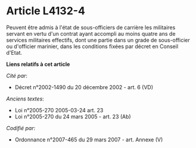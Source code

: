 # Article L4132-4

Peuvent être admis à l'état de sous-officiers de carrière les militaires servant en vertu d'un contrat ayant accompli au
moins quatre ans de services militaires effectifs, dont une partie dans un grade de sous-officier ou d'officier marinier,
dans les conditions fixées par décret en Conseil d'Etat.

**Liens relatifs à cet article**

_Cité par_:

  - Décret n°2002-1490 du 20 décembre 2002 - art. 6 (VD)

_Anciens textes_:

  - Loi n°2005-270 2005-03-24 art. 23
  - Loi n°2005-270 du 24 mars 2005 - art. 23 (Ab)

_Codifié par_:

  - Ordonnance n°2007-465 du 29 mars 2007 - art. Annexe (V)
